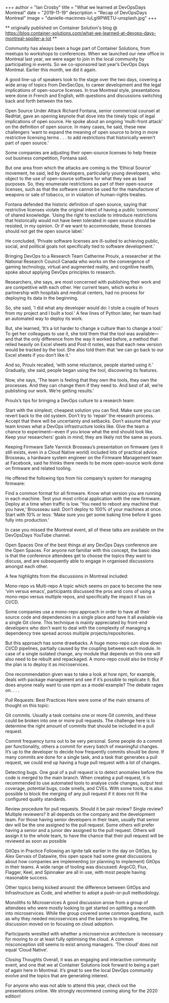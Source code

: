 +++
author = "Ian Crosby"
title = "What we learned at DevOpsDays Montreal"
date = "2019-11-19"
description = "Recap of DevOpsDays Montreal"
image = "danielle-macinnes-IuLgi9PWETU-unsplash.jpg"
+++

** originally published on Container Solution's blog @ https://blog.container-solutions.com/what-we-learned-at-devops-days-montreal-spoiler-a-lot **

Community has always been a huge part of Container Solutions, from meetups to workshops to conferences. When we launched our new office in Montreal last year, we were eager to join in the local community by participating in events. So we co-sponsored last year’s DevOps Days Montreal. Earlier this month, we did it again. 


A good line-up of speakers took to the stage over the two days, covering a wide array of topics from DevSecOps, to career development and the legal implications of open-source licenses. In true Montreal style, presentations were done in French and English, with questions and discussions switching back and forth between the two.


Open Source Under Attack
Richard Fontana, senior commercial counsel at RedHat, gave an opening keynote that dove into the timely topic of legal implications of open source. He spoke about an ongoing ‘multi-front attack’ on the definition of open source. In many cases, he said, these new challengers ‘want to expand the meaning of open source to bring in more restrictive licensing terms . . . to add restrictions that historically weren’t part of open source.’

Some companies are adjusting their open-source licenses to help freeze out business competition, Fontana said.

But one area from which the attacks are coming is the ‘Ethical Source’ movement, he said, led by developers, particularly young developers, who object to the use of open-source software for what they see as bad purposes. So, they enumerate restrictions as part of their open-source licenses, such as that the software cannot be used for the manufacture of weapons or sale of tobacco, or in violation of human-rights treaties.

Fontana defended the historic definition of open source, saying that restrictive licenses violate the original intent of having a public ‘commons’ of shared knowledge. ‘Using the right to exclude to introduce restrictions that historically would not have been tolerated in open source should be resisted, in my opinion. Or if we want to accommodate, these licenses should not get the open source label.’

He concluded, ‘Private software licenses are ill-suited to achieving public, social, and political goals not specifically tied to software development.’


Bringing DevOps to a Research Team
Catherine Proulx, a researcher at the National Research Council Canada who works on the convergence of gaming technology, virtual and augmented reality, and cognitive health, spoke about applying DevOps principles to research.


Researchers, she says, are most concerned with publishing their work and are competitive with each other. Her current team, which works in partnership with hospitals and medical centers, had no process for deploying its data in the beginning.

So, she said, 'I did what any developer would do: I stole a couple of hours from my project and I built a tool.' A few lines of Python later, her team had an automated way to deploy its work.

But, she learned, ‘It’s a lot harder to change a culture than to change a tool.’ To get her colleagues to use it, she told them that the tool was available—and that the only difference from the way it worked before, a method that relied heavily on Excel sheets and Post-It notes, was that each new version would be tracked by the tool. She also told them that ‘we can go back to our Excel sheets if you don’t like it.’

And so, Proulx recalled, ‘with some reluctance, people started using it.’ Gradually, she said, people began using the tool, discovering its features.

Now, she says, 'The team is feeling that they own the tools, they own the processes. And they can change them if they need to. And best of all, we’re publishing our work. We’re getting results.’

Proulx’s tips for bringing a DevOps culture to a research team:

Start with the simplest, cheapest solution you can find.
Make sure you can revert back to the old system.
Don’t try to ‘repair’ the research process.
Accept that there will be uncertainty and setbacks.
Don’t assume that your team knows what a DevOps infrastructure looks like.
GIve the team a chance to experiment—even if you know what the end should look like.
Keep your researchers’ goals in mind; they are likely not the same as yours.
 


Keeping Firmware Safe
Yannick Brosseau’s presentation on firmware (yes it still exists, even in a Cloud Native world) included lots of practical advice. Brosseau, a hardware system engineer on the Firmware Management team at Facebook, said he thinks there needs to be more open-source work done on firmware and related tooling.

He offered the following tips from his company’s system for managing firmware:

Find a common format for all firmware.
Know what version you are running in each machine.
Test your most critical application with the new firmware.
Deploy at a time when traffic is low. ‘You need to reboot any machine that you have,’ Brousseau said.
Don’t deploy to 100% of your machines at once. Start with 10% or less: ‘Make sure you get some baking time before it goes fully into production.’
 


 

In case you missed the Montreal event, all of these talks are available on the DevOpsDays YouTube channel.

Open Spaces
One of the best things at any DevOps Days conference are the Open Spaces. For anyone not familiar with this concept, the basic idea is that the conference attendees get to choose the topics they want to discuss, and are subsequently able to engage in organised discussions amongst each other.


A few highlights from the discussions in Montreal included:

Mono-repo vs Multi-repo
A topic which seems on pace to become the new ‘vim versus emacs’, participants discussed the pros and cons of using a mono-repo versus multiple repos, and specifically the impact it has on CI/CD.

Some companies use a mono-repo approach in order to have all their source code and dependencies in a single place and have it all available via a single Git clone. This technique is mainly appreciated by front-end developers who don’t want to deal with the complexity of managing a dependency tree spread across multiple projects/repositories.

But this approach has some drawbacks. A huge mono-repo can slow down CI/CD pipelines, partially caused by the coupling between each module. In case of a single isolated change, any module that depends on this one will also need to be rebuilt and repackaged. A mono-repo could also be tricky if the plan is to deploy it as microservices.

One recommendation given was to take a look at how npm, for example, deals with package management and see if it’s possible to replicate it. But does anyone really want to use npm as a model example? The debate rages on. . . .

Pull Requests: Best Practices
Here were some of the main streams of thought on this topic:

Git commits. Usually a task contains one or more Git commits, and these could be broken into one or more pull requests. The challenge here is to determine the right amount of commits that should be included in a pull request.

Commit frequency turns out to be very personal. Some people do a commit per functionality, others a commit for every batch of meaningful changes. It’s up to the developer to decide how frequently commits should be done. If many commits are done for a single task, and a task that generates a pull request, we could end up having a huge pull request with a lot of changes.

Detecting bugs. One goal of a pull request is to detect anomalies before the code is merged to the main branch. When creating a pull request, it is recommended to use automated tools to analyse code changes, output test coverage, potential bugs, code smells, and CVEs. With some tools, it is also possible to block the merging of any pull request if it does not fit the configured quality standards.

Review procedure for pull requests. Should it be pair review? Single review? Multiple reviewers? It all depends on the company and the development team. For those having senior developers in their team, usually that senior dev will be the one assigned to the pull request. Some others will prefer having a senior and a junior dev assigned to the pull request. Others will assign it to the whole team, to have the chance that their pull request will be reviewed as soon as possible

GitOps in Practice
Following an Ignite talk earlier in the day on GitOps, by Alex Gervais of Datawire, this open space had some great discussions about how companies are implementing (or planning to implement) GitOps in their teams. A wide range of tooling was discussed: ArgoCD, Flux, Flagger, Keel, and Spinnaker are all in use, with most people having reasonable success.

Other topics being kicked around: the difference between GitOps and Infrastructure as Code, and whether to adopt a push-or-pull methodology.

Monoliths to Microservices
A good discussion arose from a group of attendees who were mostly looking to get started on splitting a monolith into microservices. While the group covered some common questions, such as why they needed microservices and the barriers to migrating, the discussion moved on to focusing on cloud adoption.

Participants wrestled with whether a microservice architecture is necessary for moving to or at least fully optimising the cloud. A common misconception still seems to exist among managers. ‘The cloud’ does not equal  ‘Cloud Native’.

Closing Thoughts
Overall, it was an engaging and interactive community event, and one that we at Container Solutions look forward to being a part of again here in Montreal. It’s great to see the local DevOps community evolve and the topics that are generating interest.

For anyone who was not able to attend this year, check out the presentations online. We strongly recommend coming along for the 2020 edition!